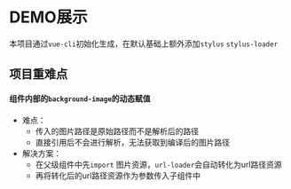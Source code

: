 # DEMO展示
本项目通过`vue-cli`初始化生成，在默认基础上额外添加`stylus` `stylus-loader`
## 项目重难点

#### 组件内部的`background-image`的动态赋值
- 难点：
  + 传入的图片路径是原始路径而不是解析后的路径
  + 直接引用后不会进行解析，无法获取到编译后的图片路径
- 解决方案：
  + 在父级组件中先`import` 图片资源，`url-loader`会自动转化为url路径资源
  + 再将转化后的url路径资源作为参数传入子组件中